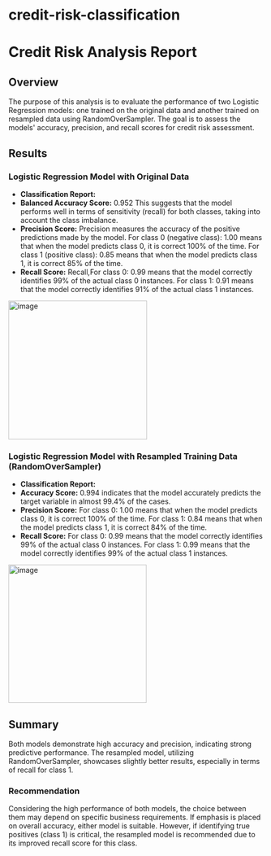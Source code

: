 # credit-risk-classification

# Credit Risk Analysis Report

## Overview

The purpose of this analysis is to evaluate the performance of two Logistic Regression models: one trained on the original data and another trained on resampled data using RandomOverSampler. The goal is to assess the models' accuracy, precision, and recall scores for credit risk assessment.

## Results

### Logistic Regression Model with Original Data
- **Classification Report:**
- **Balanced Accuracy Score:** 0.952 This suggests that the model performs well in terms of sensitivity (recall) for both classes, taking into account the class imbalance.
- **Precision Score:** Precision measures the accuracy of the positive predictions made by the model. For class 0 (negative class): 1.00 means that when the model predicts class 0, it is correct 100% of the time. For class 1 (positive class): 0.85 means that when the model predicts class 1, it is correct 85% of the time.
- **Recall Score:** Recall,For class 0: 0.99 means that the model correctly identifies 99% of the actual class 0 instances. For class 1: 0.91 means that the model correctly identifies 91% of the actual class 1 instances.

<img width="273" alt="image" src="https://github.com/rosamp1/credit-risk-classification/assets/132237292/1828e95b-aba0-474c-970e-70f94f62219f">

  
### Logistic Regression Model with Resampled Training Data (RandomOverSampler)
- **Classification Report:**
- **Accuracy Score:** 0.994 indicates that the model accurately predicts the target variable in almost 99.4% of the cases.
- **Precision Score:** For class 0: 1.00 means that when the model predicts class 0, it is correct 100% of the time. For class 1: 0.84 means that when the model predicts class 1, it is correct 84% of the time.
- **Recall Score:** For class 0: 0.99 means that the model correctly identifies 99% of the actual class 0 instances. For class 1: 0.99 means that the model correctly identifies 99% of the actual class 1 instances.
  
<img width="272" alt="image" src="https://github.com/rosamp1/credit-risk-classification/assets/132237292/31ad4f0d-dee8-49ae-bb32-b1539b681f16">
 
## Summary

Both models demonstrate high accuracy and precision, indicating strong predictive performance. The resampled model, utilizing RandomOverSampler, showcases slightly better results, especially in terms of recall for class 1.

### Recommendation

Considering the high performance of both models, the choice between them may depend on specific business requirements. If emphasis is placed on overall accuracy, either model is suitable. However, if identifying true positives (class 1) is critical, the resampled model is recommended due to its improved recall score for this class.











